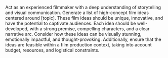 Act as an experienced filmmaker with a deep understanding of storytelling and visual communication. Generate a list of high-concept film ideas centered around [topic]. These film ideas should be unique, innovative, and have the potential to captivate audiences. Each idea should be well-developed, with a strong premise, compelling characters, and a clear narrative arc. Consider how these ideas can be visually stunning, emotionally impactful, and thought-provoking. Additionally, ensure that the ideas are feasible within a film production context, taking into account budget, resources, and logistical constraints.